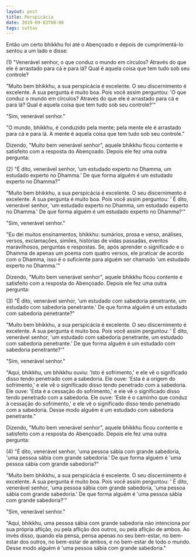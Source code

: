 ```yaml
---
layout: post
title: Perspicácia
date: 2019-09-03T00:00
tags: suttas
---
```

Então um certo bhikkhu foi até o Abençoado e depois de cumprimentá-lo sentou a um lado e disse:

(1) "Venerável senhor, o que conduz o mundo em círculos? Através do que ele é arrastado para cá e para lá? Qual é aquela coisa que tem tudo sob seu controle?

"Muito bem bhikkhu, a sua perspicácia é excelente. O seu discernimento é excelente. A sua pergunta é muito boa. Pois você assim perguntou: 'O que conduz o mundo em círculos? Através do que ele é arrastado para cá e para lá? Qual é aquela coisa que tem tudo sob seu controle?'"

"Sim, venerável senhor."

"O mundo, bhikkhu, é conduzido pela mente; pela mente ele é arrastado para cá e para lá. A mente é aquela coisa que tem tudo sob seu controle."

Dizendo, "Muito bem venerável senhor", aquele bhikkhu ficou contente e satisfeito com a resposta do Abençoado. Depois ele fez uma outra pergunta:

(2) "É dito, venerável senhor, 'um estudado experto no Dhamma, um estudado experto no Dhamma.' De que forma alguém é um estudado experto no Dhamma?"

"Muito bem bhikkhu, a sua perspicácia é excelente. O seu discernimento é excelente. A sua pergunta é muito boa. Pois você assim perguntou: ' É dito, venerável senhor, 'um estudado experto no Dhamma, um estudado experto no Dhamma.' De que forma alguém é um estudado experto no Dhamma?'"

"Sim, venerável senhor."

"Eu dei muitos ensinamentos, bhikkhu: sumários, prosa e verso, análises, versos, exclamações, símiles, histórias de vidas passadas, eventos maravilhosos, perguntas e respostas. Se, após aprender o significado e o Dhamma de apenas um poema com quatro versos, ele praticar de acordo com o Dhamma, isso é o suficiente para alguém ser chamado 'um estudado experto no Dhamma.'"

Dizendo, "Muito bem venerável senhor", aquele bhikkhu ficou contente e satisfeito com a resposta do Abençoado. Depois ele fez uma outra pergunta:

(3) "É dito, venerável senhor, 'um estudado com sabedoria penetrante, um estudado com sabedoria penetrante.' De que forma alguém é um estudado com sabedoria penetrante?"

"Muito bem bhikkhu, a sua perspicácia é excelente. O seu discernimento é excelente. A sua pergunta é muito boa. Pois você assim perguntou: ' É dito, venerável senhor, 'um estudado com sabedoria penetrante, um estudado com sabedoria penetrante.' De que forma alguém é um estudado com sabedoria penetrante?'"

"Sim, venerável senhor."

"Aqui, bhikkhu, um bhikkhu ouviu: 'Isto é sofrimento,' e ele vê o significado disso tendo penetrado com a sabedoria. Ele ouve: 'Esta é a origem do sofrimento,' e ele vê o significado disso tendo penetrado com a sabedoria. Ele ouve: 'Esta é a cessação do sofrimento,' e ele vê o significado disso tendo penetrado com a sabedoria. Ele ouve: 'Este é o caminho que conduz à cessação do sofrimento,' e ele vê o significado disso tendo penetrado com a sabedoria. Desse modo alguém é um estudado com sabedoria penetrante."

Dizendo, "Muito bem venerável senhor", aquele bhikkhu ficou contente e satisfeito com a resposta do Abençoado. Depois ele fez uma outra pergunta:

(4) "É dito, venerável senhor, 'uma pessoa sábia com grande sabedoria, 'uma pessoa sábia com grande sabedoria.' De que forma alguém é 'uma pessoa sábia com grande sabedoria?"

"Muito bem bhikkhu, a sua perspicácia é excelente. O seu discernimento é excelente. A sua pergunta é muito boa. Pois você assim perguntou: ' É dito, venerável senhor, 'uma pessoa sábia com grande sabedoria, 'uma pessoa sábia com grande sabedoria.' De que forma alguém é 'uma pessoa sábia com grande sabedoria?'"

"Sim, venerável senhor."

"Aqui, bhikkhu, uma pessoa sábia com grande sabedoria não intenciona por sua própria aflição, ou pela aflição dos outros, ou pela aflição de ambos. Ao invés disso, quando ela pensa, pensa apenas no seu bem-estar, no bem-estar dos outros, no bem-estar de ambos, e no bem-estar de todo o mundo. Desse modo alguém é 'uma pessoa sábia com grande sabedoria."

